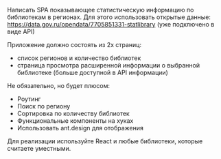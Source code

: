 Написать SPA показывающее статистическую информацию по библиотекам в регионах. Для этого использовать открытые данные: https://data.gov.ru/opendata/7705851331-statlibrary (уже подключено в виде API)

Приложение должно состоять из 2х страниц:
* список регионов и количество библиотек
* страница просмотра расширенной информации о выбранной библиотеке (больше доступной в API информации)

Не обязательно, но будет плюсом:

* Роутинг
* Поиск по региону
* Сортировка по количеству библиотек
* Функциональные компоненты на хуках
* Использовать ant.design для отображения


Для реализации используйте React и любые библиотеки, которые считаете уместными.
